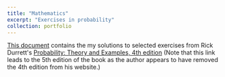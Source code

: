 ```yaml
---
title: "Mathematics"
excerpt: "Exercises in probability"
collection: portfolio
---
```


[This document](https://github.com/emadzadegan/emadzadegan.github.io/blob/master/files/Probability.pdf) contains the my solutions to selected exercises from Rick Durrett's [Probability: Theory and Examples, 4th edition](http://services.math.duke.edu/~rtd/PTE/PTE5_011119.pdf) (Note that this link leads to the 5th edition of the book as the author appears to have removed the 4th edition from his website.)

